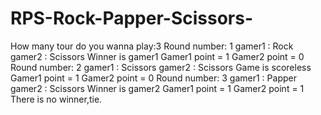 # RPS-Rock-Papper-Scissors-
How many tour do you wanna play:3
Round number: 1
gamer1 : Rock
gamer2 : Scissors
Winner is gamer1
Gamer1 point = 1
Gamer2 point = 0
Round number: 2
gamer1 : Scissors
gamer2 : Scissors
Game is scoreless
Gamer1 point = 1
Gamer2 point = 0
Round number: 3
gamer1 : Papper
gamer2 : Scissors
Winner is gamer2
Gamer1 point = 1
Gamer2 point = 1
There is no winner,tie.


